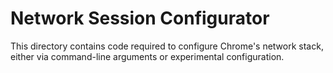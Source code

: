# Network Session Configurator

This directory contains code required to configure Chrome's network stack,
either via command-line arguments or experimental configuration.


